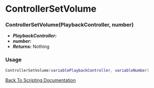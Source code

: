 # ControllerSetVolume

### ControllerSetVolume(PlaybackController, number)
- ***PlaybackController:*** 
- ***number:*** 
- ***Returns:*** Nothing

### Usage

```Lua
ControllerSetVolume(variablePlaybackController, variableNumber)
```


[Back To Scripting Documentation](../README.md)
